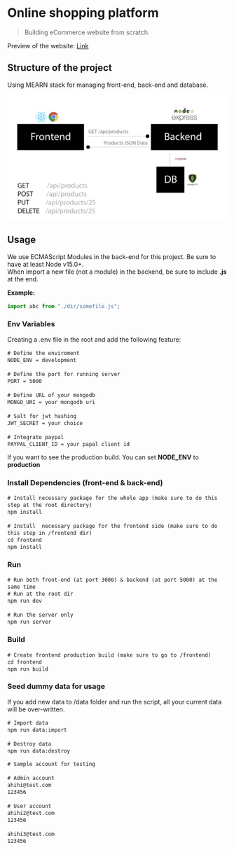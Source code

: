 # Online shopping platform

> Building eCommerce website from scratch.

Preview of the website: [Link](https://hishopapp42.herokuapp.com/)

## Structure of the project

Using MEARN stack for managing front-end, back-end and database.

![structure](./doc/structure.png)

## Usage

We use ECMAScript Modules in the back-end for this project. Be sure to have at least Node v15.0+.  
When import a new file (not a module) in the backend, be sure to include **.js** at the end.

**Example:**

```js
import abc from "./dir/somefile.js";
```

### Env Variables

Creating a .env file in the root and add the following feature:

```
# Define the enviroment
NODE_ENV = development

# Define the port for running server
PORT = 5000

# Define URL of your mongodb
MONGO_URI = your mongodb uri

# Salt for jwt hashing
JWT_SECRET = your choice

# Integrate paypal
PAYPAL_CLIENT_ID = your papal client id
```

If you want to see the production build. You can set **NODE_ENV** to **production**

### Install Dependencies (front-end & back-end)

```
# Install necessary package for the whole app (make sure to do this step at the root directory)
npm install

# Install  necessary package for the frontend side (make sure to do this step in /frontend dir)
cd frontend
npm install
```

### Run

```
# Run both front-end (at port 3000) & backend (at port 5000) at the same time
# Run at the root dir
npm run dev

# Run the server only
npm run server
```

### Build

```
# Create frontend production build (make sure to go to /frontend)
cd frontend
npm run build
```

### Seed dummy data for usage

If you add new data to /data folder and run the script, all your current data will be over-written.

```
# Import data
npm run data:import

# Destroy data
npm run data:destroy
```

```
# Sample account for testing

# Admin account
ahihi@test.com
123456

# User account
ahihi2@test.com
123456

ahihi3@test.com
123456
```
